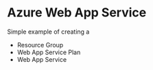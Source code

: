 # Azure Web App Service

Simple example of creating a

- Resource Group
- Web App Service Plan
- Web App Service
